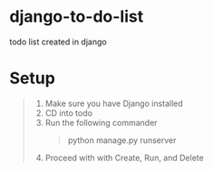 <!-- @format -->

# django-to-do-list

todo list created in django

# Setup

> 1. Make sure you have Django installed
> 2. CD into todo
> 3. Run the following commander
>    > python manage.py runserver
> 4. Proceed with with Create, Run, and Delete
